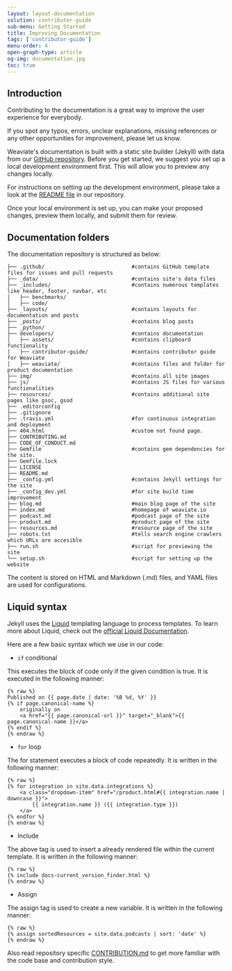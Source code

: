 ```yaml
---
layout: layout-documentation
solution: contributor-guide
sub-menu: Getting Started
title: Improving Documentation 
tags: ['contributor-guide']
menu-order: 4
open-graph-type: article
og-img: documentation.jpg
toc: true
---
```

## Introduction

Contributing to the documentation is a great way to improve the user experience for everybody. 

If you spot any typos, errors, unclear explanations, missing references or any other opportunities for improvement, please let us know. 

Weaviate's documentation is built with a static site builder (Jekyll) with data from our [GitHub repository](https://github.com/semi-technologies/weaviate-io). Before you get started, we suggest you set up a local development environment first. This will allow you to preview any changes locally. 

For instructions on setting up the development environment, please take a look at the [README file](https://github.com/semi-technologies/weaviate-io/blob/main/README.md) in our repository.

Once your local environment is set up, you can make your proposed changes, preview them locally, and submit them for review. 

## Documentation folders

The documentation repository is structured as below:

```
├── .github/                            #contains GitHub template files for issues and pull requests
├── _data/                              #contains site's data files
├── _includes/                          #contains numerous templates like header, footer, navbar, etc
│   ├── benchmarks/                     
│   ├── code/                     
├── _layouts/                           #contains layouts for documentation and posts
├── _posts/                             #contains blog posts
├── _python/                        
├── developers/                         #contains documentation
│   ├── assets/                         #contains clipboard functionality
│   ├── contributor-guide/              #contains contributor guide for Weaviate
│   ├── weaviate/                       #contains files and folder for product documentation 
├── img/                                #contains all site images
├── js/                                 #contains JS files for various functionalities
├── resources/                          #contains additional site pages like gsoc, gsod
├── .editorconfig
├── .gitignore
├── .travis.yml                         #for continuous integration and deployment
├── 404.html                            #custom not found page.
├── CONTRIBUTING.md
├── CODE_OF_CONDUCT.md
├── Gemfile                             #contains gem dependencies for the site.
├── Gemfile.lock
├── LICENSE
├── README.md
├── _config.yml                         #contains Jekyll settings for the site
├── _config_dev.yml                     #for site build time improvement
├── blog.md                             #main blog page of the site
├── index.md                            #homepage of weaviate.io
├── podcast.md                          #podcast page of the site
├── product.md                          #product page of the site
├── resources.md                        #resource page of the site
├── robots.txt                          #tells search engine crawlers which URLs are accesible
├── run.sh                              #script for previewing the site
└── setup.sh                            #script for setting up the website
```

The content is stored on HTML and Markdown (.md) files, and YAML files are used for configurations.

## Liquid syntax

Jekyll uses the [Liquid](https://shopify.github.io/liquid/) templating language to process templates. To learn more about Liquid, check out the [official Liquid Documentation](https://shopify.github.io/liquid/).

Here are a few basic syntax which we use in our code:

* `if` conditional

This executes the block of code only if the given condition is true. It is executed in the following manner:

```
{% raw %}
Published on {{ page.date | date: '%B %d, %Y' }}
{% if page.canonical-name %}
    originally on
    <a href="{{ page.canonical-url }}" target="_blank">{{ page.canonical-name }}</a>
{% endif %}
{% endraw %}
```

* `for` loop

The for statement executes a block of code repeatedly. It is written in the following manner:

```
{% raw %}
{% for integration in site.data.integrations %}
    <a class="dropdown-item" href="/product.html#{{ integration.name | downcase }}">
        {{ integration.name }} ({{ integration.type }})
    </a>
{% endfor %}
{% endraw %}
```

* Include

The above tag is used to insert a already rendered file within the current template. It is written in the following manner:

```
{% raw %}
{% include docs-current_version_finder.html %}
{% endraw %}
```

* Assign

The assign tag is used to create a new variable. It is written in the following manner:

```
{% raw %}
{% assign sortedResources = site.data.podcasts | sort: 'date' %}
{% endraw %}
```  

Also read repository specific [CONTRIBUTION.md](https://github.com/semi-technologies/weaviate-io/blob/main/CONTRIBUTING.md) to get more familiar with the code base and contribution style.
